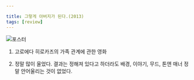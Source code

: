 ```yaml
---

title: 그렇게 아버지가 된다.(2013)
tags: [review]
---
```


![포스터](https://user-images.githubusercontent.com/50545088/152669099-6d76c481-51a3-4b5c-bda3-df1572164c38.jpeg)

1. 고로에다 히로카즈의 가족 관계에 관한 영화

2. 정말 많이 울었다. 결과는 정해져 있다고 하더라도 배경, 이야기, 무드, 톤앤 매너 정말 안어울리는 것이 없었다.